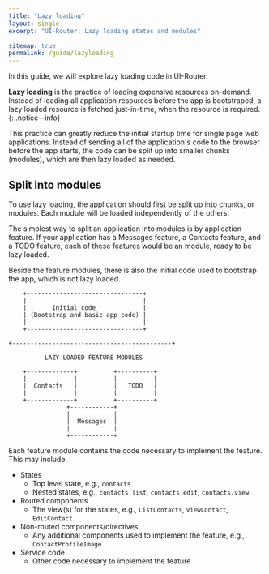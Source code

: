 ```yaml
---
title: "Lazy loading"
layout: single
excerpt: "UI-Router: Lazy loading states and modules"

sitemap: true
permalink: /guide/lazyloading
---
```


In this guide, we will explore lazy loading code in UI-Router.

**Lazy loading** is the practice of loading expensive resources on-demand.
Instead of loading all application resources before the app is bootstraped,
a lazy loaded resource is fetched just-in-time, when the resource is required.
{: .notice--info}

This practice can greatly reduce the initial startup time for single page web applications.
Instead of sending all of the application's code to the browser before the app starts,
the code can be split up into smaller chunks (modules), which are then lazy loaded as needed.

## Split into modules

To use lazy loading, the application should first be split up into chunks, or modules.
Each module will be loaded independently of the others.

The simplest way to split an application into modules is by application feature.
If your application has a Messages feature, a Contacts feature, and a TODO feature,
each of these features would be an module, ready to be lazy loaded.

Beside the feature modules, there is also the initial code used to bootstrap the app, which is not lazy loaded.

```
    +--------------------------------+
    |                                |
    |       Initial code             |
    | (Bootstrap and basic app code) |
    |                                |
    +--------------------------------+

+--------------------------------------------+

          LAZY LOADED FEATURE MODULES

    +-------------+          +----------+
    |             |          |          |
    |  Contacts   |          |   TODO   |
    |             |          |          |
    +-------------+          +----------+
                +------------+
                |            |
                |  Messages  |
                |            |
                +------------+
```

Each feature module contains the code necessary to implement the feature.
This may include:

- States
  - Top level state, e.g.,  `contacts`
  - Nested states, e.g., `contacts.list`, `contacts.edit`, `contacts.view`
- Routed components
  - The view(s) for the states, e.g., `ListContacts`, `ViewContact`, `EditContact`
- Non-routed components/directives
  - Any additional components used to implement the feature, e.g., `ContactProfileImage`
- Service code
  - Other code necessary to implement the feature

##



